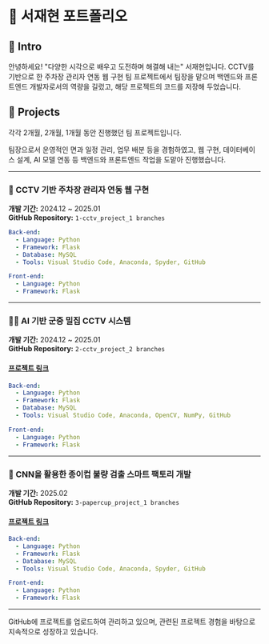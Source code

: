 # 📜 서재현 포트폴리오

## 👋 Intro
안녕하세요! "다양한 시각으로 배우고 도전하며 해결해 내는" 서재현입니다.
CCTV를 기반으로 한 주차장 관리자 연동 웹 구현 팀 프로젝트에서 팀장을 맡으며 백엔드와 프론트엔드 개발자로서의 역량을 길렀고, 해당 프로젝트의 코드를 저장해 두었습니다.

## 📝 Projects
각각 2개월, 2개월, 1개월 동안 진행했던 팀 프로젝트입니다.

팀장으로서 운영적인 면과 일정 관리, 업무 배분 등을 경험하였고,
웹 구현, 데이터베이스 설계, AI 모델 연동 등 백엔드와 프론트엔드 작업을 도맡아 진행했습니다.

---

### 🚗 CCTV 기반 주차장 관리자 연동 웹 구현
**개발 기간:** 2024.12 ~ 2025.01  
**GitHub Repository:** `1-cctv_project_1 branches`

```yaml
Back-end:
  - Language: Python
  - Framework: Flask
  - Database: MySQL
  - Tools: Visual Studio Code, Anaconda, Spyder, GitHub

Front-end:
  - Language: Python
  - Framework: Flask
```
---

### 🙋‍♂️ AI 기반 군중 밀집 CCTV 시스템
**개발 기간:** 2024.12 ~ 2025.01  
**GitHub Repository:** `2-cctv_project_2 branches`  
#### [프로젝트 링크](https://github.com/Vanhae94/Portfolio)
```yaml
Back-end:
  - Language: Python
  - Framework: Flask
  - Database: MySQL
  - Tools: Visual Studio Code, Anaconda, OpenCV, NumPy, GitHub

Front-end:
  - Language: Python
  - Framework: Flask
```
---

### 🥤 CNN을 활용한 종이컵 불량 검출 스마트 팩토리 개발
**개발 기간:** 2025.02  
**GitHub Repository:** `3-papercup_project_1 branches`
#### [프로젝트 링크](https://github.com/Vanhae94/Portfolio_project)
```yaml
Back-end:
  - Language: Python
  - Framework: Flask
  - Database: MySQL
  - Tools: Visual Studio Code, Anaconda, Spyder, GitHub

Front-end:
  - Language: Python
  - Framework: Flask
```

---

GitHub에 프로젝트를 업로드하여 관리하고 있으며, 관련된 프로젝트 경험을 바탕으로 지속적으로 성장하고 있습니다.
